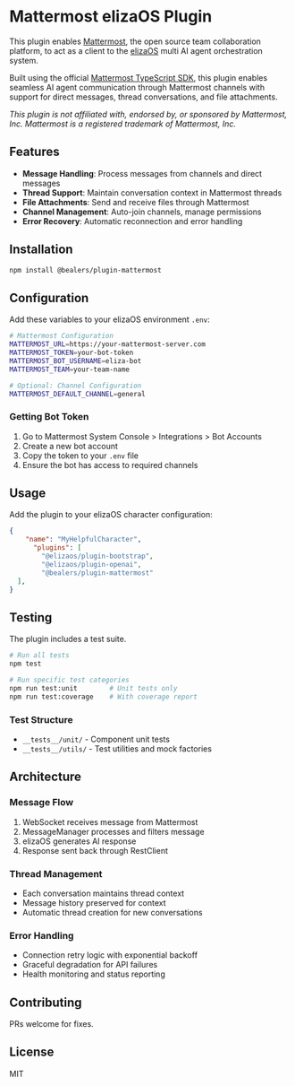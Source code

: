 # Mattermost elizaOS Plugin

This plugin enables [Mattermost](https://mattermost.com/), the open source team collaboration platform, to act as a client to the [elizaOS](https://github.com/elizaOS/eliza) multi AI agent orchestration system.

Built using the official [Mattermost TypeScript SDK](https://www.npmjs.com/package/@mattermost/client), this plugin enables seamless AI agent communication through Mattermost channels with support for direct messages, thread conversations, and file attachments.

*This plugin is not affiliated with, endorsed by, or sponsored by Mattermost, Inc. Mattermost is a registered trademark of Mattermost, Inc.*

## Features

- **Message Handling**: Process messages from channels and direct messages
- **Thread Support**: Maintain conversation context in Mattermost threads
- **File Attachments**: Send and receive files through Mattermost
- **Channel Management**: Auto-join channels, manage permissions
- **Error Recovery**: Automatic reconnection and error handling

## Installation

```bash
npm install @bealers/plugin-mattermost
```

## Configuration

Add these variables to your elizaOS environment `.env`:

```bash
# Mattermost Configuration
MATTERMOST_URL=https://your-mattermost-server.com
MATTERMOST_TOKEN=your-bot-token
MATTERMOST_BOT_USERNAME=eliza-bot
MATTERMOST_TEAM=your-team-name

# Optional: Channel Configuration
MATTERMOST_DEFAULT_CHANNEL=general
```

### Getting Bot Token

1. Go to Mattermost System Console > Integrations > Bot Accounts
2. Create a new bot account
3. Copy the token to your `.env` file
4. Ensure the bot has access to required channels

## Usage

Add the plugin to your elizaOS character configuration:

```json
{
    "name": "MyHelpfulCharacter",
      "plugins": [
        "@elizaos/plugin-bootstrap",
        "@elizaos/plugin-openai",
        "@bealers/plugin-mattermost"
  ],
}
```

## Testing

The plugin includes a test suite.

```bash
# Run all tests
npm test

# Run specific test categories
npm run test:unit        # Unit tests only
npm run test:coverage    # With coverage report
```

### Test Structure

- `__tests__/unit/` - Component unit tests
- `__tests__/utils/` - Test utilities and mock factories


## Architecture

### Message Flow
1. WebSocket receives message from Mattermost
2. MessageManager processes and filters message
3. elizaOS generates AI response
4. Response sent back through RestClient

### Thread Management
- Each conversation maintains thread context
- Message history preserved for context
- Automatic thread creation for new conversations

### Error Handling
- Connection retry logic with exponential backoff
- Graceful degradation for API failures
- Health monitoring and status reporting

## Contributing

PRs welcome for fixes.


## License

MIT